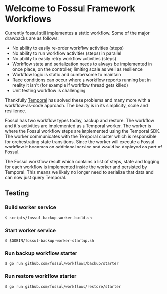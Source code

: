 # Welcome to Fossul Framework Workflows
Currently fossul still implementes a static workflow. Some of the major drawbacks are as follows:
* No ability to easily re-order workflow activities (steps)
* No ability to run workflow activities (steps) in parallel
* No ability to easily retry workflow activities (steps) 
* Workflow state and serialization needs to always be implemented in once place, on the controller, limiting scale as well as resilience
* Workflow logic is static and cumbersome to maintain
* Race conditions can occur where a workflow reports running but in reality it isn't (for example if workflow thread gets killed)
* Unit testing workflow is challenging

Thankfully [Temporal](https://temporal.io) has solved these problems and many more with a workflow-as-code approach. The beauty is in its simplicity, scale and resilience. 

Fossul has two workflow types today, backup and restore. The workflow and it's activities are implemented as a Temporal worker. The worker is where the Fossul workflow steps are implemented using the Temporal SDK. The worker communicates with the Temporal cluster which is responsible for orchestrating state transitions. Since the worker will execute a Fossul workflow it becomes an additional service and would be deployed as part of Fossul.

The Fossul workflow result which contains a list of steps, state and logging for each workflow is implemented inside the worker and persisted by Temporal. This means we likely no longer need to serialize that data and can now just query Temporal.

## Testing
### Build worker service
```$ scripts/fossul-backup-worker-build.sh```

### Start worker service
```$ $GOBIN/fossul-backup-worker-startup.sh```

### Run backup workflow starter
```$ go run github.com/fossul/workflows/backup/starter```

### Run restore workflow starter
```$ go run github.com/fossul/workflows/restore/starter```

